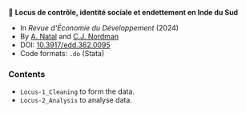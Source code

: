 :newspaper: **Locus de contrôle, identité sociale et endettement en Inde du Sud**

* In *Revue d'Économie du Développement* (2024)
* By [A. Natal](https://neemsis.hypotheses.org/team/arnaud-natal) and [C.J. Nordman](https://neemsis.hypotheses.org/team/christophe-jalil-nordman)
* DOI: [10.3917/edd.362.0095](https://doi.org/10.3917/edd.362.0095)
* Code formats: `.do` (Stata)

### Contents

* `Locus-1_Cleaning` to form the data.
* `Locus-2_Analysis` to analyse data.
